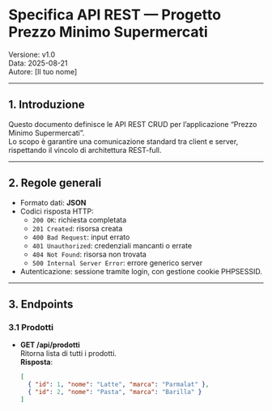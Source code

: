 # Specifica API REST — Progetto Prezzo Minimo Supermercati

Versione: v1.0  
Data: 2025-08-21  
Autore: [Il tuo nome]

---

## 1. Introduzione
Questo documento definisce le API REST CRUD per l’applicazione “Prezzo Minimo Supermercati”.  
Lo scopo è garantire una comunicazione standard tra client e server, rispettando il vincolo di architettura REST-full.

---

## 2. Regole generali
- Formato dati: **JSON**
- Codici risposta HTTP:
  - `200 OK`: richiesta completata
  - `201 Created`: risorsa creata
  - `400 Bad Request`: input errato
  - `401 Unauthorized`: credenziali mancanti o errate
  - `404 Not Found`: risorsa non trovata
  - `500 Internal Server Error`: errore generico server
- Autenticazione: sessione tramite login, con gestione cookie PHPSESSID.

---

## 3. Endpoints

### 3.1 Prodotti
- **GET /api/prodotti**  
  Ritorna lista di tutti i prodotti.  
  **Risposta**:
  ```json
  [
    { "id": 1, "nome": "Latte", "marca": "Parmalat" },
    { "id": 2, "nome": "Pasta", "marca": "Barilla" }
  ]
